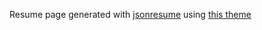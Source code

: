 Resume page generated with [jsonresume](https://github.com/jsonresume) using [this theme](https://github.com/ttogola/jsonresume-theme-flat)
